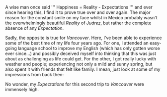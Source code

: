 A wise man once said
'''
    Happiness = Reality - Expectations
'''
and ever since hearing this, I find it to prove true over and over again. The major reason for the constant smile on my face whilst in Mexico probably wasn't the overwhelmingly beautiful _Reality_ of _Juárez_, but rather the complete absence of any _Expectation_.

Sadly, the opposite is true for _Vancouver_. Here, I've been able to experience some of the best time of my life four years ago. For one, I attended an easy-going language school to improve my English (which has only gotten worse ever since...) and possibly deceived myself into thinking that this was just about as challenging as life could get. For the other, I got really lucky with weather and people; experiencing not only a mild and sunny spring, but also spent it with friends that felt like family. I mean, just look at some of my impressions from back then:

<!-- images of first Vancouver stay -->

No wonder, my _Expectations_ for this second trip to _Vancouver_ were immensely high.